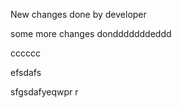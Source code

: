 New changes done by developer

some more changes dondddddddeddd


cccccc

efsdafs


sfgsdafyeqwpr r
